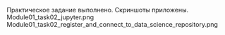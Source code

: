 Практическое задание выполнено.
Скриншоты приложены.
Module01_task02_jupyter.png
Module01_task02_register_and_connect_to_data_science_repository.png